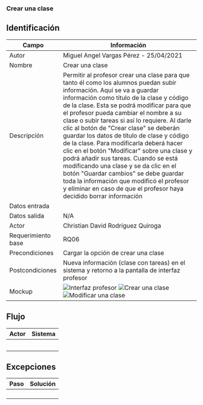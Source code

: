 ### Crear una clase
## Identificación 

| Campo | Información |
|-------|-------|
| Autor | Miguel Angel Vargas Pérez - 25/04/2021 |
| Nombre | Crear una clase |
| Descripción | Permitir al profesor crear una clase para que tanto él como los alumnos puedan subir información. Aquí se va a guardar información como título de la clase y código de la clase. Esta se podrá modificar para que el profesor pueda cambiar el nombre a su clase o subir tareas si así lo requiere. Al darle clic al botón de "Crear clase" se deberán guardar los datos de título de clase y código de la clase. Para modificarla deberá hacer clic en el botón "Modificar" sobre una clase y podrá añadir sus tareas. Cuando se está modificando una clase y se da clic en el botón "Guardar cambios" se debe guardar toda la información que modificó el profesor y eliminar en caso de que el profesor haya decidido borrar información  |
| Datos entrada |  |
| Datos salida | N/A |
| Actor | Christian David Rodríguez Quiroga |
| Requerimiento base | RQ06 |
| Precondiciones | Cargar la opción de crear una clase |
| Postcondiciones | Nueva información (clase con tareas) en el sistema y retorno a la pantalla de interfaz profesor |
| Mockup | ![Interfaz profesor](https://user-images.githubusercontent.com/79241017/116014437-e78b3880-a5fa-11eb-8c42-b9930a9ed56e.png) ![Crear una clase](https://user-images.githubusercontent.com/79241017/116014181-a7778600-a5f9-11eb-8e54-63bace5d1b23.png) ![Modificar una clase](https://user-images.githubusercontent.com/79241017/116014218-cbd36280-a5f9-11eb-901f-acaa0b673537.png) |

## Flujo
| Actor | Sistema |
|-------|-------|
|  |  |
|  |  |
|  |  |
|  |  |
|  |  |


## Excepciones
| Paso | Solución |
|-------|-------|
|  |  |
|  |  |
|  |  |
|  |  |